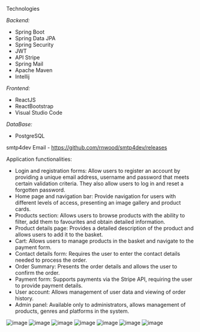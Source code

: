 Technologies

*Backend:*
* Spring Boot
* Spring Data JPA
* Spring Security
* JWT
* API Stripe
* Spring Mail
* Apache Maven
* Intellij


*Frontend:*
* ReactJS
* ReactBootstrap
* Visual Studio Code


*DataBase:*
* PostgreSQL


smtp4dev Email - https://github.com/rnwood/smtp4dev/releases


Application functionalities:
* Login and registration forms: Allow users to register an account by providing a unique email address, username and password that meets certain validation criteria. They also allow users to log in and reset a forgotten password.
* Home page and navigation bar: Provide navigation for users with different levels of access, presenting an image gallery and product cards.
* Products section: Allows users to browse products with the ability to filter, add them to favourites and obtain detailed information.
* Product details page: Provides a detailed description of the product and allows users to add it to the basket.
* Cart: Allows users to manage products in the basket and navigate to the payment form.
* Contact details form: Requires the user to enter the contact details needed to process the order.
* Order Summary: Presents the order details and allows the user to confirm the order.
* Payment form: Supports payments via the Stripe API, requiring the user to provide payment details.
* User account: Allows management of user data and viewing of order history.
* Admin panel: Available only to administrators, allows management of products, genres and platforms in the system.


![image](https://github.com/Parias0/e-commerce/assets/95035651/84ce46fa-d77e-45c0-881f-eac78368d941)
![image](https://github.com/Parias0/e-commerce/assets/95035651/b93ebacc-ebcf-4c8a-88a2-7f5750fb1f6e)
![image](https://github.com/Parias0/e-commerce/assets/95035651/bc08cebf-d0b4-4adf-be48-e56c63b7864f)
![image](https://github.com/Parias0/e-commerce/assets/95035651/5425733a-2683-432c-811d-76fffeedc7e8)
![image](https://github.com/Parias0/e-commerce/assets/95035651/aa253720-1cb6-4d6e-8253-8a4297fa57e5)
![image](https://github.com/Parias0/e-commerce/assets/95035651/81cecac3-5afb-4e35-8c8d-ca6511007aeb)
![image](https://github.com/Parias0/e-commerce/assets/95035651/371cd4d8-ef94-45fd-b212-8ba7d968d441)




